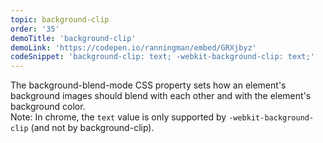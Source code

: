 ```yaml
---
topic: background-clip
order: '35'
demoTitle: 'background-clip'
demoLink: 'https://codepen.io/ranningman/embed/GRXjbyz'
codeSnippet: 'background-clip: text; -webkit-background-clip: text;'
---
```


The background-blend-mode CSS property sets how an element's background images should blend with each other and with the element's background color.  
Note: In chrome, the `text` value is only supported by `-webkit-background-clip` (and not by background-clip).
